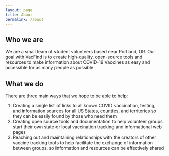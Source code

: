 ```yaml
---
layout: page
title: About
permalink: /about
---
```


## Who we are

We are a small team of student volunteers based near Portland, OR. Our goal with VacFind is to create high-quality, open-source tools and resources to make information about COVID-19 Vaccines as easy and accessible for as many people as possible.


## What we do

There are three main ways that we hope to be able to help:

1. Creating a single list of links to all known COVID vaccination, testing, and information sources for all US States, counties, and territories so they can be easily found by those who need them
2. Creating open source tools and documentation to help volunteer groups start their own state or local vaccination tracking and informational web pages
3. Reaching out and maintaining relationships with the creators of other vaccine tracking tools to help facilitate the exchange of information between groups, so information and resources can be effectively shared

